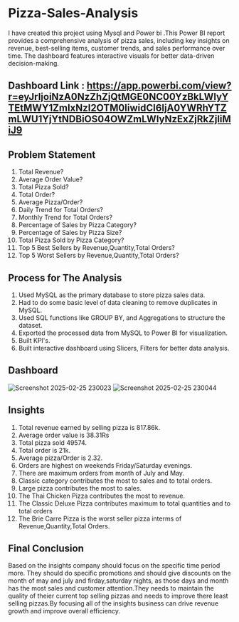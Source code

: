 # Pizza-Sales-Analysis
I have created this project using Mysql and Power bi .This Power BI report provides a comprehensive analysis of pizza sales, including key insights on revenue, best-selling items, customer trends, and sales performance over time. The dashboard features interactive visuals for better data-driven decision-making.

## Dashboard Link : https://app.powerbi.com/view?r=eyJrIjoiNzA0NzZhZjQtMGE0NC00YzBkLWIyYTEtMWY1ZmIxNzI2OTM0IiwidCI6IjA0YWRhYTZmLWU1YjYtNDBiOS04OWZmLWIyNzExZjRkZjliMiJ9

## Problem Statement
1. Total Revenue?
2. Average Order Value?
3. Total Pizza Sold?
4. Total Order?
5. Average Pizza/Order?
6. Daily Trend for Total Orders?
7. Monthly Trend for Total Orders?
8. Percentage of Sales by Pizza Category?
9. Percentage of Sales by Pizza Size?
10. Total Pizza Sold by Pizza Category?
11. Top 5 Best Sellers by Revenue,Quantity,Total Orders?
12. Top 5 Worst Sellers by Revenue,Quantity,Total Orders?

## Process for The Analysis
1. Used MySQL as the primary database to store pizza sales data.
2. Had to do some basic level of data cleaning to remove duplicates in MySQL.
3. Used SQL functions like GROUP BY, and Aggregations to structure the dataset.
4. Exported the processed data from MySQL to Power BI for visualization.
5. Built KPI's.
6. Built interactive dashboard using Slicers, Filters for better data analysis.

## Dashboard
![Screenshot 2025-02-25 230023](https://github.com/user-attachments/assets/d08fbf26-79c9-480f-8124-6ec5e7126a7a)
![Screenshot 2025-02-25 230044](https://github.com/user-attachments/assets/224b7625-4431-43c4-aecd-f922968c00a5)

## Insights
1. Total revenue earned by selling pizza is 817.86k.
2. Average order value is 38.31Rs
3. Total pizza sold 49574.
4. Total order is 21k.
5. Average pizza/Order is 2.32.
6. Orders are highest on weekends Friday/Saturday evenings.
7. There are maximum orders from month of July and May.
8. Classic category contributes the most to sales and to total orders.
9. Large pizza contributes the most to sales.
10. The Thai Chicken Pizza contributes the most to revenue.
11. The Classic Deluxe Pizza contributes  maximum to  total quantities and to  total orders
12. The Brie Carre Pizza is the worst seller pizza interms of Revenue,Quantity,Total Orders.

## Final Conclusion
Based on the insights company should focus on the specific time period more. They should do specific promotions and should give discounts on the month of may and july and firday,saturday nights, as those days and month has the most sales and customer attention.They needs to maintain the quality of theier current top selling pizzas and needs to improve there least selling pizzas.By focusing all of the insights business can drive revenue growth and improve overall efficiency.
